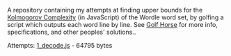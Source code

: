 A repository containing my attempts at finding upper bounds for the [Kolmogorov Complexity](https://en.wikipedia.org/wiki/Kolmogorov_complexity) (in JavaScript) of the Wordle word set, by golfing a script which outputs each word line by line.
See [Golf Horse](http://golf.horse/wordle/) for more info, specifications, and other peoples' solutions..

Attempts:
[1_decode.js](https://github.com/Reinhardt-C/wordlegolf/blob/main/1_decode.js) - 64795 bytes
